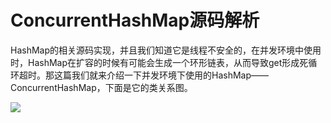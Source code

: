 # ConcurrentHashMap源码解析

HashMap的相关源码实现，并且我们知道它是线程不安全的，在并发环境中使用时，HashMap在扩容的时候有可能会生成一个环形链表，从而导致get形成死循环超时。那这篇我们就来介绍一下并发环境下使用的HashMap——ConcurrentHashMap，下面是它的类关系图。


![](ConcurrentHashMap类图.png)


